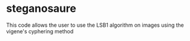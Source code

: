 # steganosaure
This code allows the user to use the LSB1 algorithm on images using the vigene's  cyphering method 

